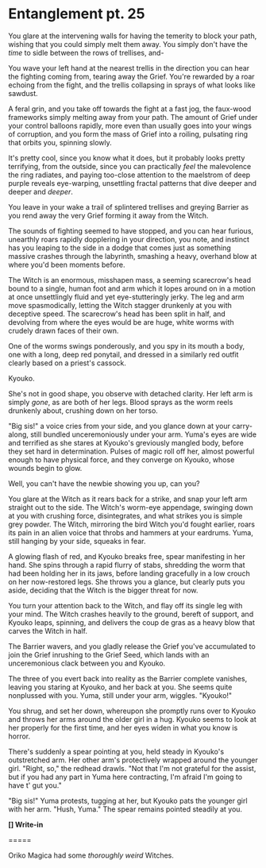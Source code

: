 # Entanglement pt. 25

You glare at the intervening walls for having the temerity to block your path, wishing that you could simply melt them away. You simply don't have the *time* to sidle between the rows of trellises, and-

You wave your left hand at the nearest trellis in the direction you can hear the fighting coming from, tearing away the Grief. You're rewarded by a roar echoing from the fight, and the trellis collapsing in sprays of what looks like sawdust.

A feral grin, and you take off towards the fight at a fast jog, the faux-wood frameworks simply melting away from your path. The amount of Grief under your control balloons rapidly, more even than usually goes into your wings of corruption, and you form the mass of Grief into a roiling, pulsating ring that orbits you, spinning slowly.

It's pretty cool, since you know what it does, but it probably looks pretty terrifying, from the outside, since you can practically *feel* the malevolence the ring radiates, and paying too-close attention to the maelstrom of deep purple reveals eye-warping, unsettling fractal patterns that dive deeper and deeper and *deeper*.

You leave in your wake a trail of splintered trellises and greying Barrier as you rend away the very Grief forming it away from the Witch.

The sounds of fighting seemed to have stopped, and you can hear furious, unearthly roars rapidly dopplering in your direction, you note, and instinct has you leaping to the side in a dodge that comes just as something massive crashes through the labyrinth, smashing a heavy, overhand blow at where you'd been moments before.

The Witch is an enormous, misshapen mass, a seeming scarecrow's head bound to a single, human foot and arm which it lopes around on in a motion at once unsettlingly fluid and yet eye-stutteringly jerky. The leg and arm move spasmodically, letting the Witch stagger drunkenly at you with deceptive speed. The scarecrow's head has been split in half, and devolving from where the eyes would be are huge, white worms with crudely drawn faces of their own.

One of the worms swings ponderously, and you spy in its mouth a body, one with a long, deep red ponytail, and dressed in a similarly red outfit clearly based on a priest's cassock.

Kyouko.

She's not in good shape, you observe with detached clarity. Her left arm is simply *gone*, as are both of her legs. Blood sprays as the worm reels drunkenly about, crushing down on her torso.

"Big sis!" a voice cries from your side, and you glance down at your carry-along, still bundled unceremoniously under your arm. Yuma's eyes are wide and terrified as she stares at Kyouko's greviously mangled body, before they set hard in determination. Pulses of magic roll off her, almost powerful enough to have physical force, and they converge on Kyouko, whose wounds begin to glow.

Well, you can't have the newbie showing you up, can you?

You glare at the Witch as it rears back for a strike, and snap your left arm straight out to the side. The Witch's worm-eye appendage, swinging down at you with crushing force, disintegrates, and what strikes you is simple grey powder. The Witch, mirroring the bird Witch you'd fought earlier, roars its pain in an alien voice that throbs and hammers at your eardrums. Yuma, still hanging by your side, squeaks in fear.

A glowing flash of red, and Kyouko breaks free, spear manifesting in her hand. She spins through a rapid flurry of stabs, shredding the worm that had been holding her in its jaws, before landing gracefully in a low crouch on her now-restored legs. She throws you a glance, but clearly puts you aside, deciding that the Witch is the bigger threat for now.

You turn your attention back to the Witch, and flay off its single leg with your mind. The Witch crashes heavily to the ground, bereft of support, and Kyouko leaps, spinning, and delivers the coup de gras as a heavy blow that carves the Witch in half.

The Barrier wavers, and you gladly release the Grief you've accumulated to join the Grief inrushing to the Grief Seed, which lands with an unceremonious clack between you and Kyouko.

The three of you evert back into reality as the Barrier complete vanishes, leaving you staring at Kyouko, and her back at you. She seems quite nonplussed with you. Yuma, still under your arm, wiggles. "Kyouko!"

You shrug, and set her down, whereupon she promptly runs over to Kyouko and throws her arms around the older girl in a hug. Kyouko seems to look at her properly for the first time, and her eyes widen in what you know is horror.

There's suddenly a spear pointing at you, held steady in Kyouko's outstretched arm. Her other arm's protectively wrapped around the younger girl. "Right, so," the redhead drawls. "Not that I'm not grateful for the assist, but if you had any part in Yuma here contracting, I'm afraid I'm going to have t' gut you."

"Big sis!" Yuma protests, tugging at her, but Kyouko pats the younger girl with her arm. "Hush, Yuma." The spear remains pointed steadily at you.

**\[] Write-in**

\=====​

Oriko Magica had some *thoroughly weird* Witches.

